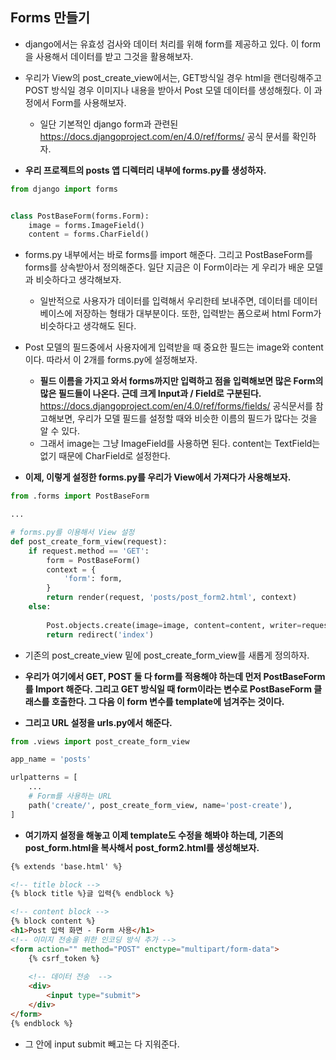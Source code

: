 ## Forms 만들기
- django에서는 유효성 검사와 데이터 처리를 위해 form를 제공하고 있다. 이 form을 사용해서 데이터를 받고 그것을 활용해보자.
- 우리가 View의 post_create_view에서는, GET방식일 경우 html을 랜더링해주고 POST 방식일 경우 이미지나 내용을 받아서 Post 모델 데이터를 생성해줬다. 이 과정에서 Form를 사용해보자.
  - 일단 기본적인 django form과 관련된 https://docs.djangoproject.com/en/4.0/ref/forms/ 공식 문서를 확인하자.

- **우리 프로젝트의 posts 앱 디렉터리 내부에 forms.py를 생성하자.**

```python
from django import forms


class PostBaseForm(forms.Form):
    image = forms.ImageField()
    content = forms.CharField()

```


- forms.py 내부에서는 바로 forms를 import 해준다. 그리고 PostBaseForm를 forms를 상속받아서 정의해준다. 일단 지금은 이 Form이라는 게 우리가 배운 모델과 비슷하다고 생각해보자.
  - 일반적으로 사용자가 데이터를 입력해서 우리한테 보내주면, 데이터를 데이터베이스에 저장하는 형태가 대부분이다. 또한, 입력받는 폼으로써 html Form가 비슷하다고 생각해도 된다. 

- Post 모델의 필드중에서 사용자에게 입력받을 때 중요한 필드는 image와 content이다. 따라서 이 2개를 forms.py에 설정해보자.
  - **필드 이름을 가지고 와서 forms까지만 입력하고 점을 입력해보면 많은 Form의 많은 필드들이 나온다. 근데 크게 Input과 / Field로 구분된다.** https://docs.djangoproject.com/en/4.0/ref/forms/fields/ 공식문서를 참고해보면, 우리가 모델 필드를 설정할 때와 비슷한 이름의 필드가 많다는 것을 알 수 있다. 
  - 그래서 image는 그냥 ImageField를 사용하면 된다. content는 TextField는 없기 때문에 CharField로 설정한다.


- **이제, 이렇게 설정한 forms.py를 우리가 View에서 가져다가 사용해보자.**

```python
from .forms import PostBaseForm

...

# forms.py를 이용해서 View 설정
def post_create_form_view(request):
    if request.method == 'GET':
        form = PostBaseForm()
        context = {
            'form': form,
        }
        return render(request, 'posts/post_form2.html', context)
    else:
        
        Post.objects.create(image=image, content=content, writer=request.user) # writer=request.user 추가 필요
        return redirect('index')


```

- 기존의 post_create_view 밑에 post_create_form_view를 새롭게 정의하자. 
- **우리가 여기에서 GET, POST 둘 다 form를 적용해야 하는데 먼저 PostBaseForm를 Import 해준다. 그리고 GET 방식일 때 form이라는 변수로 PostBaseForm 클래스를 호출한다. 그 다음 이 form 변수를 template에 넘겨주는 것이다.**

- **그리고 URL 설정을 urls.py에서 해준다.**

```python
from .views import post_create_form_view

app_name = 'posts'

urlpatterns = [
    ...
    # Form를 사용하는 URL
    path('create/', post_create_form_view, name='post-create'),
]
```

- **여기까지 설정을 해놓고 이제 template도 수정을 해봐야 하는데, 기존의 post_form.html을 복사해서 post_form2.html를 생성해보자.**

```html
{% extends 'base.html' %}

<!-- title block -->
{% block title %}글 입력{% endblock %}

<!-- content block -->
{% block content %}
<h1>Post 입력 화면 - Form 사용</h1>
<!-- 이미지 전송을 위한 인코딩 방식 추가 -->
<form action="" method="POST" enctype="multipart/form-data"> 
    {% csrf_token %}
    
    <!-- 데이터 전송  -->
    <div>
        <input type="submit">
    </div>
</form>
{% endblock %}
```

- 그 안에 input submit 빼고는 다 지워준다.










